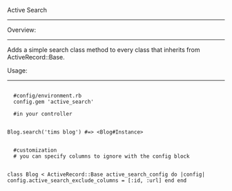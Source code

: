 Active Search
***

Overview:
***
  Adds a simple search class method to every class that inherits from ActiveRecord::Base.
  
Usage:
***

<code>
  #config/environment.rb
  config.gem 'active_search'
</code>
    
<code>
  #in your controller

  Blog.search('tims blog') #=> <Blog#Instance>
</code>

<code>  
  #customization
  # you can specify columns to ignore with the config block

  class Blog < ActiveRecord::Base
    active_search_config do |config|
      config.active_search_exclude_columns = [:id, :url]
    end
  end
</code>